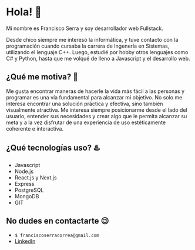 # Hola! :wave:

Mi nombre es Francisco Serra y soy desarrollador web Fullstack.

Desde chico siempre me interesó la informática, y tuve contacto con la programación cuando cursaba la carrera de Ingenería en Sistemas, utilizando el lenguaje C++. Luego,
estudié por hobby otros lenguajes como C# y Python, hasta que me volqué de lleno a Javascript y el desarrollo web.

## ¿Qué me motiva? :running:

Me gusta encontrar maneras de hacerle la vida más fácil a las personas y programar es una vía fundamental para alcanzar mi objetivo. No solo me interesa encontrar una solución práctica y efectiva, sino también visualmente atractiva. Me interesa siempre posicionarme desde el lado del usuario, entender sus necesidades y crear algo que le permita alcanzar su meta y a la vez disfrutar de una experiencia de uso estéticamente coherente e interactiva.

## ¿Qué tecnologías uso? :hotsprings:

- Javascript
- Node.js
- React.js y Next.js
- Express
- PostgreSQL
- MongoDB
- GIT

## No dudes en contactarte :wink:

- ```$ franciscoserracorrea@gmail.com```
- [LinkedIn](https://www.linkedin.com/in/francisco-serra-533087239/)
